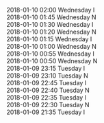 2018-01-10 02:00 Wednesday  I  
2018-01-10 01:45 Wednesday  N  
2018-01-10 01:30 Wednesday  I  
2018-01-10 01:20 Wednesday  N  
2018-01-10 01:15 Wednesday  I  
2018-01-10 01:00 Wednesday  N  
2018-01-10 00:55 Wednesday  I  
2018-01-10 00:50 Wednesday  N  
2018-01-09 23:15 Tuesday  I  
2018-01-09 23:10 Tuesday  N  
2018-01-09 22:45 Tuesday  I  
2018-01-09 22:40 Tuesday  N  
2018-01-09 22:35 Tuesday  I  
2018-01-09 22:30 Tuesday  N  
2018-01-09 21:35 Tuesday  I  
